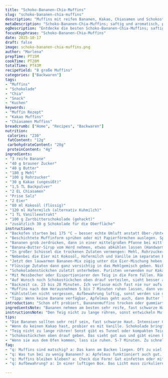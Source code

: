```yaml
---
title: "Schoko-Bananen-Chia-Muffins"
slug: "schoko-bananen-chia-muffins"
description: "Muffins mit reifen Bananen, Kakao, Chiasamen und Schokostückchen. Die Bananen werden leicht karamellisiert, bringen feuchte Textur; Chiasamen sorgen für eine angenehme Bissfestigkeit und Nährstoffe. Backpulver sorgt für Volumen, Rohrzucker ersetzt weißen Zucker für mehr Geschmack. Kokosöl statt Pflanzenöl für nussigen Beiklang. Kleine und große Muffins möglich. Aromen verschmelzen bei niedriger Temperatur, damit sie saftig bleiben. Vorsicht beim Backen — nicht zu trocken werden lassen, sonst verlieren sie das Markenzeichen: Feuchtigkeit im Inneren."
metaDescription: "Schoko-Bananen-Chia-Muffins; saftig und aromatisch, perfekt für Naschkatzen und gesunde Snacks."
ogDescription: "Entdecke die besten Schoko-Bananen-Chia-Muffins; saftig, nahrhaft und ideal für jedes Kaffeepläuschchen."
focusKeyphrase: "Schoko-Bananen-Chia-Muffins"
date: 2025-10-17
draft: false
image: schoko-bananen-chia-muffins.png
author: "Marlena"
prepTime: PT15M
cookTime: PT28M
totalTime: PT43M
recipeYield: "8 große Muffins"
categories: ["Backwaren"]
tags:
- "Muffins"
- "Schokolade"
- "Chia"
- "Snack"
- "Kuchen"
keywords:
- "Muffin Rezept"
- "Kakao Muffins"
- "Chiasamen Muffins"
breadcrumb: ["Home", "Recipes", "Backwaren"]
nutrition: 
 calories: "230"
 fatContent: "12g"
 carbohydrateContent: "28g"
 proteinContent: "4g"
ingredients:
- "3 reife Banane"
- "40 g brauner Zucker"
- "40 g Butter"
- "180 g Mehl"
- "100 g Rohrzucker"
- "30 g Kakao (ungesüßt)"
- "1,5 TL Backpulver"
- "2 EL Chiasamen"
- "Prise Salz"
- "2 Eier"
- "80 ml Kokosöl (flüssig)"
- "120 ml Hafermilch (alternativ Kuhmilch)"
- "1 TL Vanilleextrakt"
- "100 g Zartbitterschokolade (gehackt)"
- "zusätzlich 30 g Schokolade für die Oberfläche"
instructions:
- "Backofen starten bei 175 °C – besser echte Umluft anstatt Ober-/Unterhitze, Ergebnis gleichmäßiger."
- "Beschichtete Muffinform sprühen oder mit Papierförmchen auslegen. Sprühen, weil: man spart Zeit und Muffins lösen sich besser."
- "Bananen grob zerdrücken, dann in einer mittelgroßen Pfanne bei mittlerer Hitze zusammen mit Butter und braunem Zucker vereinen. Mixen und beobachten – Zucker muss flüssig werden und leicht karamellisieren, was nach 4 bis 6 Minuten geschieht. Masse wird blubbern und duftet, das ist das Zeichen zum Weiterrühren und Hitze reduzieren. Aufpassen, dass nichts anbrennt. Wenn es zu dunkel wird, Muffins können bitter schmecken."
- "Banana-Butter-Sirup vom Herd nehmen, etwas abkühlen lassen (Handwarm, nicht kalt), sonst gerinnt das Ei bei späterer Mischung."
- "In großer Schüssel die trockenen Zutaten vermengen: Mehl, Rohrzucker, Kakao, Backpulver, Chiasamen, Salz. Besondere Beachtung Chiasamen – wenn sie ganz bleiben, geben sie Biss; kann man auch mahlen, falls zarter gewünscht."
- "Nebenbei die Eier mit Kokosöl, Hafermilch und Vanille im separaten Behälter verquirlen. Kokosöl gibt aromatische Note, bei neutralem Öl schmeckt es oft fad."
- "Jetzt den lauwarmen Bananen-Mix zügig unter die Eier-Mischung heben — nicht zu schnell, damit Masse gleichmäßiger wird, nicht gerinnt."
- "Flüssige Zutaten dann ganz vorsichtig in das Mehlgemisch geben. Nicht zu viel rühren – besser Faltbewegungen mit Teigspatel, um Luftigkeit zu bewahren."
- "Schokoladenstückchen zuletzt unterheben. Puristen verwenden nur Kakaopulver, ich mag Stückchen fürs Mundgefühl und optisch."
- "Mit Messbecher oder Eisportionierer den Teig in die Form füllen. Ränder frei halten, damit Platz zum Gehen. Für kleine Muffins reicht die Menge für ca. 13 Stück, große etwa 8. Nicht zu viel füllen, sonst läuft Teig über."
- "Auf Wunsch noch Schokostückchen oben drauf verteilen, sieht besser aus und gibt Crunch."
- "Backzeit ca. 23 bis 28 Minuten. Ich verlasse mich fast nie nur aufs Timing – mit Holzstäbchen prüfen. Bleibt Teig kleben, länger backen, aber nicht über 30 Minuten, sonst trocknen sie aus."
- "Muffins nach dem Herausnehmen 5 bis 7 Minuten ruhen lassen, dann vorsichtig aus der Form lösen. Innen noch leicht feucht, außen fest – Zeichen, dass sie nicht überbacken sind."
- "Kühlstellen nicht vergessen, Aufbewahrung luftig, sonst werden sie matschig."
- "Tipp: Wenn keine Banane verfügbar, Apfelmus geht auch, dann Butter leicht reduzieren, da Apfelmus Flüssigkeit mitbringt."
introduction: "Schon oft probiert, Bananenmuffins trocken oder gummiartig. Ursache meist zu viel Backzeit oder ungeeignete Zuckerwahl. Kombiniert mit Kakao und Chiasamen nehmen Muffins Textur auf, bleiben saftig, bieten beim Beißen genug Biss – ohne matschig. Banane karamellisieren habe ich durch Zufall entdeckt, gibt Aroma tief und komplex, erinnert an leichtes Karamell. Kokosöl gibt außerdem Abwechslung zu üblichen Ölen und passt zu Banane. Der Teig sollte nicht lange stehen, sonst werden Muffins schneller zäh und verlieren Volumen durch zu viel Flüssigkeitsbindung der Chiasamen. Man muss viel probieren, backen, auch mal Fest-, mal Lockerheit lernen. Mit diesem Vorgehen kann man ziemlich einfach gute Muffins machen, die sich auch auf Vorrat halten lassen, wenn gut verschlossen."
ingredientsNote: "Bananen nehmen am besten sehr reife, fast schwarze Haut; Geschmack ist deutlich intensiver, mehr Süße. Rohrzucker sorgt für weichere Krume, weiße Zucker führen zu trockenem Ergebnis. Kakao ungesüßt, Qualität entscheidend – billiger Kakao kann Muffins muffig machen. Chiasamen sind nicht nur Deko, sondern speichern Wasser, verbessern Struktur; Alternativ Leinsamen möglich. Kokosöl verleiht Aroma, aber auch neutrales Pflanzenöl funktioniert – dann Vanille leicht erhöhen. Hafermilch gibt tolle vegane Alternative mit subtiler Süße, Kuhmilch kann’s notfalls sein. Schokolade entweder Zartbitter oder Vollmilchstückchen, je nach Wunsch. Butter karamellisiert mit Zucker schafft einen Karamell-ähnlichen Effekt, hilft gegen Muffin-Klumpenbildung, bindet Fett besser an die Banane. Ein Pürierstab oder Gabel gut fürs Bananenzerdrücken; nicht zu fein, kleine Stückchen sind willkommen."
instructionsNote: "Den Teig nicht zu lange rühren, sonst entwickeln Muffins Tunnel oder kommen zu kompakt raus. Das leichte Simmern der Bananenmasse zeigt den richtigen Zeitpunkt: Wenn kleine Blasen entstehen, duftet intensive Süße, Farbe leicht dunkler. Beim Backen Geräusche beobachten: Gluckern am Anfang heißt noch viel Flüssigkeit im Teig, ginger Geräusche gegen Ende klingen trocken, meist ab 25 Minuten erreicht. Muffins danach ruhig auskühlen lassen, direktes Herausnehmen zerstört Struktur, reißen schnell. Muffinform immer gut vorbereiten, mit Backpapier oder minimalem Öl-Spray. Für größere Chargen empfehle ich getrenntes Mischen der Feuchten und Trockenen Zutaten, spart Zeit, verhindert Klümpchen und sorgt für perfekten Teig."
tips:
- "Die Bananen sollten sehr reif sein, fast schwarze Haut. Intensiver Geschmack. Karamellisieren in der Pfanne ist wichtig. Manchmal dauert es länger. Gib nicht auf. Wenn die Masse blubbert, Aufmerksamkeit schenken – Hitze rechtzeitig reduzieren."
- "Wenn du keinen Kakao hast, probier es mit Vanille. Schokolade bringt auch Geschmack, aber weniger. Wenn du die Schokolade weglässt, nimm mehr Chiasamen, gibt mehr Biss und Nährstoffe. Auch eine gute Alternative."
- "Teig nicht zu lange rühren! Sonst gibt es Tunnel oder kompakten Teig. Faltbewegungen sind besser. Wenn die Muffins kleben, waren sie vielleicht zu nass oder das Backpulver war nicht frisch. Prüfe vor dem Backen."
- "Schokostückchen oben drauf geben. Das sieht gut aus und gibt einen kleinen Crunch, vor allem wenn die Muffins noch warm sind. Nutze frische Schokolade, das macht den Unterschied in der Textur."
- "Wenn sie aus dem Ofen kommen, lass sie ruhen. 5-7 Minuten. Zu schnell herausnehmen? Risiko des Zerfalls. Schreibe dir auf, wie lange sie brauchen. Je nach Ofen kann es variieren."
faq:
- "q: Muffins sind matschig? a: Das kann am Backen liegen. Oft zu viel Flüssigkeit oder nicht genug Zeit. Du musst sie länger lassen. Aber nicht über 30 Minuten. Dann werden sie trocken."
- "q: Was tun bei zu wenig Bananen? a: Apfelmus funktioniert auch gut. Aber reduziere die Butter. Das Apfelmus bringt Flüssigkeit. Alternative? Mehr Chiasamen hinzufügen für die Konsistenz."
- "q: Muffins bleiben kleben? a: Check die Form! Gut einfetten oder mit Papierformen arbeiten. Auch die Backzeit wichtig. Zu kurz bedeutet Kleben, aber warme Muffins halten ihre Form besser."
- "q: Aufbewahrung? a: In einer luftigen Box. Das Licht muss zirkulieren. Nicht in den Kühlschrank. Dann werden sie matschig. Klar, du kannst sie auch einfrieren, aber lass sie air-dry abkühlen."

---
```

